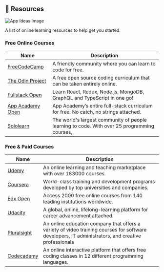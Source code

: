 ## :ledger: Resources

![App Ideas Image](https://i.imgur.com/MwYDaWg.png)

A list of online learning resources to help get you started.

### Free Online Courses

| Name                                                      | Description                                          
 ---------------------------------------------------------- | -------------------------------------------------------------- |
| [FreeCodeCamp](https://www.freecodecamp.org)              | A friendly community where you can learn to code for free.
| [The Odin Project](https://www.theodinproject.com/)       | A free open source coding curriculum that can be taken entirely online.
| [Fullstack Open](https://fullstackopen.com/en/)           | Learn React, Redux, Node.js, MongoDB, GraphQL and TypeScript in one go! 
| [App Academy Open](https://www.appacademy.io/course/app-academy-open) | App Academy’s entire full-stack curriculum for free. No catch, no strings attached.
| [Sololearn](https://www.sololearn.com/home)               | The world's largest community of people learning to code. With over 25 programming courses,

### Free & Paid Courses

| Name                                                      | Description                                          
 ---------------------------------------------------------- | -------------------------------------------------------------- |
| [Udemy](https://www.freecodecamp.org)                     |  An online learning and teaching marketplace with over 183000 courses.
| [Coursera](https://www.coursera.org/)                     | World-class training and development programs developed by top universities and companies.
| [Edx Open](https://www.edx.org/)                          | Access 2000 free online courses from 140 leading institutions worldwide.
| [Udacity](https://www.udacity.com/)                       | A global, online, lifelong-learning platform for career advancement attached.
| [Pluralsight](pluralsight.com/)                           |  An online education company that offers a variety of video training courses for software developers, IT administrators, and creative professionals 
| [Codecademy](https://www.codecademy.com)                  | An online interactive platform that offers free coding classes in 12 different programming languages.



